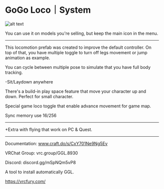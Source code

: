 # GoGo Loco｜System

![alt text](https://media.discordapp.net/attachments/974136857170419772/977669230549958656/icon_Go_Loco.png)


You can use it on models you're selling, but keep the main icon in the menu.
_____________________________________________

This locomotion prefab was created to improve the default controller. On top of that, you have multiple toggle to turn off legs movement or jump animation as example.

You can cycle between multiple pose to simulate that you have full body tracking.

-Sit/Laydown anywhere

There's a build-in play space feature that move your character up and down. Perfect for small character.

Special game loco toggle that enable advance movement for game map.

Sync memory use 16/256
_____________________________________________

+Extra with flying that work on PC & Quest.
_____________________________________________

Documentation: www.craft.do/s/CxY701Ne9Ng5Ev

VRChat Group: vrc.group/GGL.8930

Discord: discord.gg/mSpNQm5vP8

A tool to install automatically GGL.

https://vrcfury.com/
